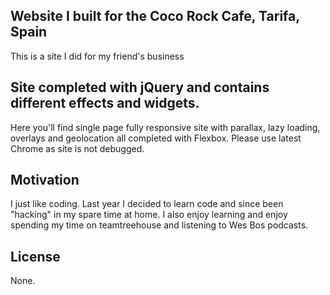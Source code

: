 ## Website I built for the Coco Rock Cafe, Tarifa, Spain

This is a site I did for my friend's business

## Site completed with jQuery and contains different effects and widgets.

Here you'll find single page fully responsive site with parallax, lazy loading, overlays and geolocation all completed with Flexbox. Please use latest Chrome as site is not debugged.

## Motivation

I just like coding. Last year I decided to learn code and since been "hacking" in my spare time at home. I also enjoy learning and enjoy spending my time on teamtreehouse and listening to Wes Bos podcasts.

## License

None.
